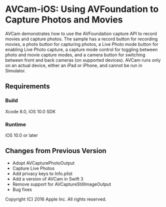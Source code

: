 # AVCam-iOS: Using AVFoundation to Capture Photos and Movies

AVCam demonstrates how to use the AVFoundation capture API to record movies and capture photos. The sample has a record button for recording movies, a photo button for capturing photos, a Live Photo mode button for enabling Live Photo capture, a capture mode control for toggling between photo and movie capture modes, and a camera button for switching between front and back cameras (on supported devices). AVCam runs only on an actual device, either an iPad or iPhone, and cannot be run in Simulator.

## Requirements

### Build

Xcode 8.0, iOS 10.0 SDK

### Runtime

iOS 10.0 or later

## Changes from Previous Version

- Adopt AVCapturePhotoOutput
- Capture Live Photos
- Add privacy keys to Info.plist
- Add a version of AVCam in Swift 3
- Remove support for AVCaptureStillImageOutput
- Bug fixes

Copyright (C) 2016 Apple Inc. All rights reserved.
